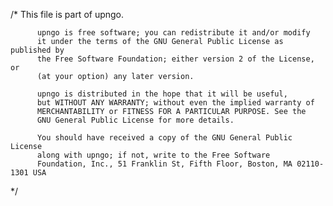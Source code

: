 /*
          This file is part of upngo.
  
          upngo is free software; you can redistribute it and/or modify
          it under the terms of the GNU General Public License as published by
          the Free Software Foundation; either version 2 of the License, or
          (at your option) any later version.
  
          upngo is distributed in the hope that it will be useful,
          but WITHOUT ANY WARRANTY; without even the implied warranty of
          MERCHANTABILITY or FITNESS FOR A PARTICULAR PURPOSE. See the
          GNU General Public License for more details.
  
          You should have received a copy of the GNU General Public License
          along with upngo; if not, write to the Free Software
          Foundation, Inc., 51 Franklin St, Fifth Floor, Boston, MA 02110-1301 USA
  */
